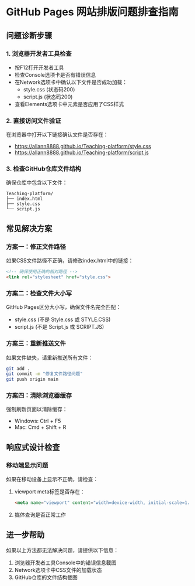 # GitHub Pages 网站排版问题排查指南

## 问题诊断步骤

### 1. 浏览器开发者工具检查
- 按F12打开开发者工具
- 检查Console选项卡是否有错误信息
- 在Network选项卡中确认以下文件是否成功加载：
  - style.css (状态码200)
  - script.js (状态码200)
- 查看Elements选项卡中元素是否应用了CSS样式

### 2. 直接访问文件验证
在浏览器中打开以下链接确认文件是否存在：
- https://allann8888.github.io/Teaching-platform/style.css
- https://allann8888.github.io/Teaching-platform/script.js

### 3. 检查GitHub仓库文件结构
确保仓库中包含以下文件：
```
Teaching-platform/
├── index.html
├── style.css
└── script.js
```

## 常见解决方案

### 方案一：修正文件路径
如果CSS文件路径不正确，请修改index.html中的链接：
```html
<!-- 确保使用正确的相对路径 -->
<link rel="stylesheet" href="style.css">
```

### 方案二：检查文件大小写
GitHub Pages区分大小写，确保文件名完全匹配：
- style.css (不是 Style.css 或 STYLE.CSS)
- script.js (不是 Script.js 或 SCRIPT.JS)

### 方案三：重新推送文件
如果文件缺失，请重新推送所有文件：
```bash
git add .
git commit -m "修复文件路径问题"
git push origin main
```

### 方案四：清除浏览器缓存
强制刷新页面以清除缓存：
- Windows: Ctrl + F5
- Mac: Cmd + Shift + R

## 响应式设计检查

### 移动端显示问题
如果在移动设备上显示不正确，请检查：
1. viewport meta标签是否存在：
   ```html
   <meta name="viewport" content="width=device-width, initial-scale=1.0">
   ```
2. 媒体查询是否正常工作

## 进一步帮助

如果以上方法都无法解决问题，请提供以下信息：
1. 浏览器开发者工具Console中的错误信息截图
2. Network选项卡中CSS文件的加载状态
3. GitHub仓库的文件结构截图